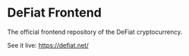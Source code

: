 # DeFiat Frontend

The official frontend repository of the DeFiat cryptocurrency.  

See it live: https://defiat.net/